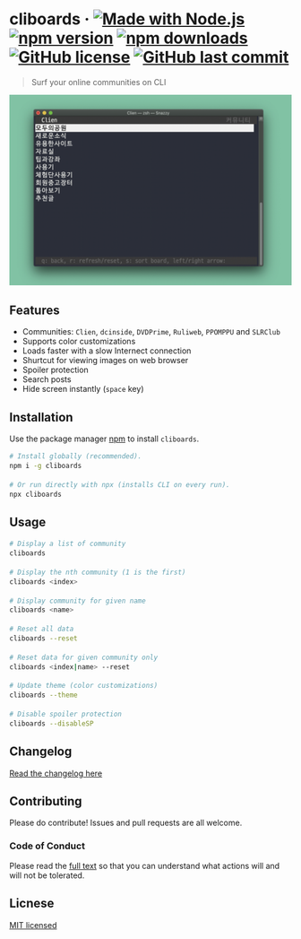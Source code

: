 # cliboards &middot; [![Made with Node.js](https://img.shields.io/badge/Made%20with-Node.js-darkgreen)](https://nodejs.org) [![npm version](https://img.shields.io/npm/v/cliboards?color=brightgreen)](https://www.npmjs.com/package/cliboards) [![npm downloads](https://img.shields.io/npm/dt/cliboards?color=red)](https://npm-stat.com/charts.html?package=cliboards) [![GitHub license](https://img.shields.io/npm/l/cliboards?color=lightgrey)](LICENSE) [![GitHub last commit](https://img.shields.io/github/last-commit/samnoh/cliboards?color=blue)](https://github.com/samnoh/cliboards/commits/master)

> Surf your online communities on CLI

![screenshot](img/screenshot-01.jpg)

## Features

-   Communities: `Clien`, `dcinside`, `DVDPrime`, `Ruliweb`, `PPOMPPU` and `SLRClub`
-   Supports color customizations
-   Loads faster with a slow Internect connection
-   Shurtcut for viewing images on web browser
-   Spoiler protection
-   Search posts
-   Hide screen instantly (`space` key)

## Installation

Use the package manager [npm](https://www.npmjs.com) to install `cliboards`.

```bash
# Install globally (recommended).
npm i -g cliboards

# Or run directly with npx (installs CLI on every run).
npx cliboards
```

## Usage

```bash
# Display a list of community
cliboards

# Display the nth community (1 is the first)
cliboards <index>

# Display community for given name
cliboards <name>

# Reset all data
cliboards --reset

# Reset data for given community only
cliboards <index|name> --reset

# Update theme (color customizations)
cliboards --theme

# Disable spoiler protection
cliboards --disableSP
```

## Changelog

[Read the changelog here](CHANGELOG.md)

## Contributing

Please do contribute! Issues and pull requests are all welcome.

### Code of Conduct

Please read the [full text](CODE_OF_CONDUCT.md) so that you can understand what actions will and will not be tolerated.

## Licnese

[MIT licensed](LICENSE)
